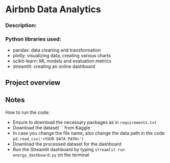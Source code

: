 # Airbnb Data Analytics
### **Description:**



### **Python libraries used:** 

- pandas: data cleaning and transformation
- plotly: visualizing data, creating various charts
- scikit-learn: ML models and evaluation metrics
- streamlit: creating an online dashboard


## **Project overview**











## **Notes**

How to run the code:

- Ensure to download the necessary packages as in `requirements.txt`
- Download the dataset `` from Kaggle
- In case you change the file name, also change the data path in the code `pd.read_csv('<YOUR DATA PATH>')`
- Download the processed dataset for the dashboard
- Run the Streamlit dashboard by typing `streamlit run energy_dashboard.py` on the terminal
